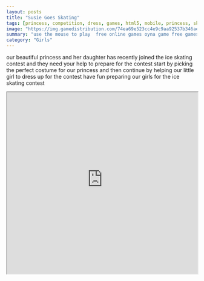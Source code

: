 ```yaml
---
layout: posts
title: "Susie Goes Skating"
tags: [princess, competition, dress, games, html5, mobile, princess, skating, free, online, games, oyna, game, free, games, play, play, games]
image: "https://img.gamedistribution.com/74ea69e523cc4e9c9aa92537b346ae39.jpg"
summary: "use the mouse to play  free online games oyna game free games play play games"
category: "Girls"
---
```


our beautiful princess and her daughter has recently joined the ice skating contest and they need your help to prepare for the contest start by picking the perfect costume for our princess and then continue by helping our little girl to dress up for the contest have fun preparing our girls for the ice skating contest

<iframe width="100%" height="480px;" src="https://html5.gamedistribution.com/74ea69e523cc4e9c9aa92537b346ae39/"></iframe>